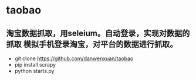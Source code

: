 # taobao
淘宝数据抓取，用seleium。自动登录，实现对数据的抓取
模拟手机登录淘宝，对平台的数据进行抓取。
----------------------------------
* git clone https://github.com/danwenxuan/taobao
* pip install scrapy 
* python starts.py
